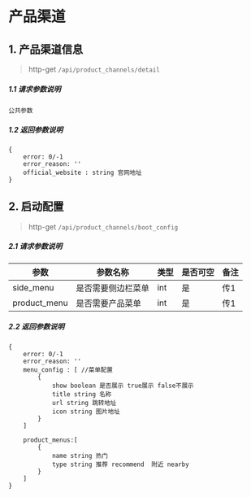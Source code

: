 # 产品渠道

## 1. 产品渠道信息

> http-get ```/api/product_channels/detail```
 
##### 1.1 请求参数说明

```
公共参数
```

##### 1.2 返回参数说明
```
{
    error: 0/-1 
    error_reason: ''
    official_website : string 官网地址
}
```

## 2. 启动配置

> http-get ```/api/product_channels/boot_config```
 
##### 2.1 请求参数说明
|参数|参数名称|类型|是否可空|备注
|---|---|---|---|---
|side_menu|是否需要侧边栏菜单|int|是|传1|
|product_menu|是否需要产品菜单|int|是|传1|

##### 2.2 返回参数说明
```
{
    error: 0/-1 
    error_reason: ''
    menu_config : [ //菜单配置
        {
            show boolean 是否展示 true展示 false不展示
            title string 名称
            url string 跳转地址
            icon string 图片地址
        }
    ]
    
    product_menus:[
        {
            name string 热门
            type string 推荐 recommend  附近 nearby 
        }
    ]
}
```